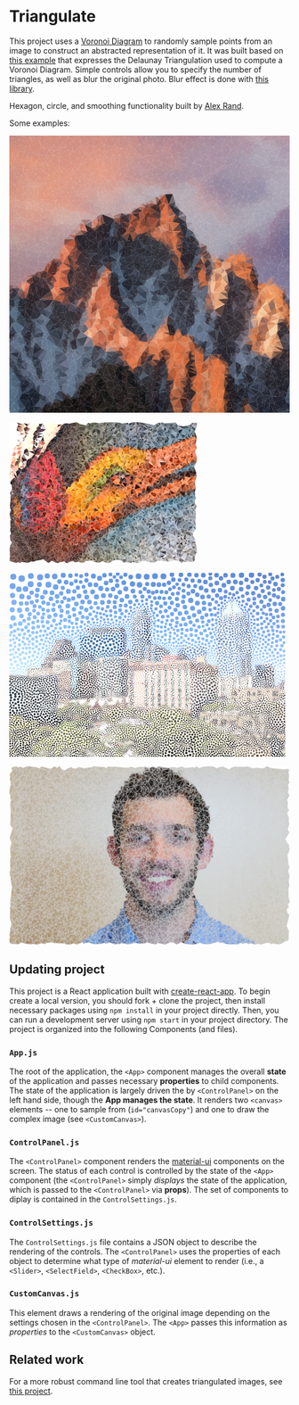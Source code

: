 # Triangulate
<p>This project uses a <a href="https://github.com/d3/d3/blob/master/API.md#voronoi-diagrams-d3-voronoi" target="_blank">Voronoi Diagram</a> to randomly sample points from an image to construct an abstracted representation of it. It was built based on <a href="https://bl.ocks.org/mbostock/4341156">this example</a> that expresses the Delaunay Triangulation used to compute a Voronoi Diagram. Simple controls allow you to specify the number of triangles, as well as blur the original photo. Blur effect is done with <a href="https://github.com/flozz/StackBlurStackBlur">this library</a>.</p>

Hexagon, circle, and smoothing functionality built by <a href="https://scholar.google.com/citations?user=247cncgAAAAJ" target="_blank">Alex Rand</a>.

Some examples:

![mountain photo](imgs/triangle-mountains.png)

![bird](imgs/bird-img.png)

![austin skyline](imgs/austin-skyline.png)

![Freeman photo](imgs/freeman-triangle.png)

## Updating project
This project is a React application built with [create-react-app](https://github.com/facebookincubator/create-react-app). To begin create a local version, you should fork + clone the project, then install necessary packages using `npm install` in your project directly. Then, you can run a development server using `npm start` in your project directory. The project is organized into the following Components (and files).

### `App.js`
The root of the application, the `<App>` component manages the overall **state** of the application and passes necessary **properties** to child components. The state of the application is largely driven the by `<ControlPanel>` on the left hand side, though the **App manages the state**. It renders two `<canvas>` elements -- one to sample from (`id="canvasCopy"`) and one to draw the complex image (see `<CustomCanvas>`).

### `ControlPanel.js`
The `<ControlPanel>` component renders the [material-ui](http://www.material-ui.com/#/) components on the screen. The status of each control is controlled by the state of the `<App>` component (the `<ControlPanel>` simply _displays_ the state of the application, which is passed to the `<ControlPanel>` via **props**). The set of components to diplay is contained in the `ControlSettings.js`.

### `ControlSettings.js`
The `ControlSettings.js` file contains a JSON object to describe the rendering of the controls. The `<ControlPanel>` uses the properties of each object to determine what type of _material-ui_ element to render (i.e., a `<Slider>`, `<SelectField>`, `<CheckBox>`, etc.).

### `CustomCanvas.js`
This element draws a rendering of the original image depending on the settings chosen in the `<ControlPanel>`. The `<App>` passes this information as _properties_ to the `<CustomCanvas>` object. 

## Related work 
For a more robust command line tool that creates triangulated images, see [this project](https://github.com/esimov/triangle).